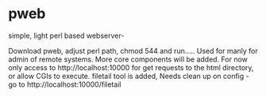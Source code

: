 # pweb
simple, light perl based webserver-  

Download pweb, adjust perl path, chmod 544 and run.....
Used for manly for admin of remote systems.  More core components will be added. For now only
access to  http://localhost:10000 for get requests to the html directory, or allow CGIs to execute.
filetail tool is added, Needs clean up on config - go to http://localhost:10000/filetail 



